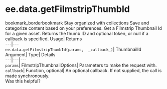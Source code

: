  
#  ee.data.getFilmstripThumbId
bookmark_borderbookmark Stay organized with collections  Save and categorize content based on your preferences.
Get a Filmstrip Thumbnail Id for a given asset. 
Returns the thumb ID and optional token, or null if a callback is specified.
Usage| Returns  
---|---  
`ee.data.getFilmstripThumbId(params,  _callback_)`| ThumbnailId  
Argument| Type| Details  
---|---|---  
`params`| FilmstripThumbnailOptions| Parameters to make the request with.  
`callback`| Function, optional| An optional callback. If not supplied, the call is made synchronously.  
Was this helpful?
